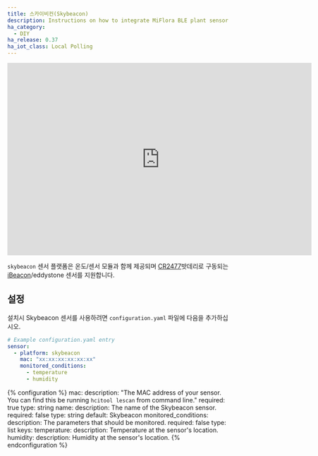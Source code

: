 ```yaml
---
title: 스카이비컨(Skybeacon)
description: Instructions on how to integrate MiFlora BLE plant sensor with Home Assistant.
ha_category:
  - DIY
ha_release: 0.37
ha_iot_class: Local Polling
---
```


<iframe width="690" height="437" src="https://www.youtube.com/embed/qHJz19Z1b7k" frameborder="0" allow="accelerometer; autoplay; encrypted-media; gyroscope; picture-in-picture" allowfullscreen></iframe>

`skybeacon` 센서 플랫폼은 온도/센서 모듈과 함께 제공되며 [CR2477](https://cnsky9.en.alibaba.com/)밧데리로 구동되는 [iBeacon](https://en.wikipedia.org/wiki/IBeacon)/eddystone 센서를 지원합니다.

## 설정

설치시 Skybeacon 센서를 사용하려면 `configuration.yaml` 파일에 다음을 추가하십시오.

```yaml
# Example configuration.yaml entry
sensor:
  - platform: skybeacon
    mac: "xx:xx:xx:xx:xx:xx"
    monitored_conditions:
      - temperature
      - humidity
```

{% configuration %}
mac:
  description: "The MAC address of your sensor. You can find this be running `hcitool lescan` from command line."
  required: true
  type: string
name:
  description: The name of the Skybeacon sensor.
  required: false
  type: string
  default: Skybeacon
monitored_conditions:
  description: The parameters that should be monitored.
  required: false
  type: list
  keys:
    temperature:
      description: Temperature at the sensor's location.
    humidity:
      description: Humidity at the sensor's location.
{% endconfiguration %}
